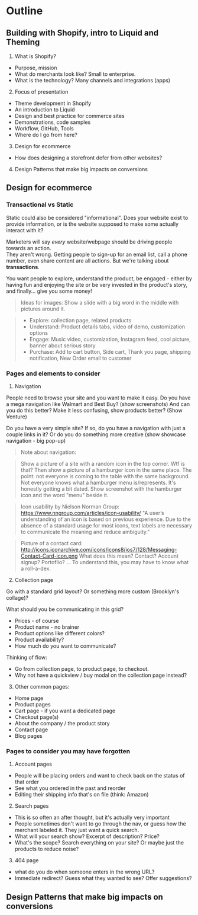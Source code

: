 # Outline

## Building with Shopify, intro to Liquid and Theming

1. What is Shopify?
  * Purpose, mission
  * What do merchants look like? Small to enterprise.
  * What is the technology? Many channels and integrations (apps)

2. Focus of presentation
  * Theme development in Shopify
  * An introduction to Liquid
  * Design and best practice for commerce sites
  * Demonstrations, code samples
  * Workflow, GitHub, Tools
  * Where do I go from here?

3. Design for ecommerce
  * How does designing a storefront defer from other websites?
  
4. Design Patterns that make big impacts on conversions


## Design for ecommerce

### Transactional vs Static

Static could also be considered "informational".  Does your website exist to provide 
information, or is the website supposed to make some actually interact with it?

Marketers will say *every* website/webpage should be driving people towards an action.  
They aren't wrong.  Getting people to sign-up for an email list, call a phone number, 
even share content are all actions.  But we're talking about **transactions**.

You want people to explore, understand the product, be engaged - either by having fun and enjoying 
the site or be very invested in the product's story, and finally... give you some money!

> Ideas for images:
> Show a slide with a big word in the middle with pictures around it.

> - Explore: collection page, related products
> - Understand: Product details tabs, video of demo, customization options
> - Engage: Music video, customization, Instagram feed, cool picture, banner about serious story 
> - Purchase: Add to cart button, Side cart, Thank you page, shipping notification, New Order email 
> to customer

### Pages and elements to consider 

1. Navigation

People need to browse your site and you want to make it easy.
Do you have a mega navigation like Walmart and Best Buy?  (show screenshots)  And 
can you do this better?  Make it less confusing, show products better? (Show Venture)

Do you have a very simple site?  If so, do you have a navigation with just a couple 
links in it?  Or do you do something more creative (show showcase navigation - big pop-up)

> Note about navigation:

> Show a picture of a site with a random icon in the top corner. Wtf is that?
> Then show a picture of a hamburger icon in the same place.
> The point: not everyone is coming to the table with the same background.  Not 
> everyone knows what a hamburger menu is/represents.  It's honestly getting a bit dated.
> Show screenshot with the hamburger icon and the word "menu" beside it.

> Icon usability by Nielson Norman Group: https://www.nngroup.com/articles/icon-usability/
> "A user’s understanding of an icon is based on previous experience. Due to the absence of a standard usage for most icons, text labels are necessary to communicate the meaning and reduce ambiguity."

> Picture of a contact card: http://icons.iconarchive.com/icons/icons8/ios7/128/Messaging-Contact-Card-icon.png
> What does this mean?  Contact? Account signup? Portoflio? ... 
> To understand this, you may have to know what a roll-a-dex.

2. Collection page

Go with a standard grid layout?  Or something more custom (Brooklyn's collage)?

What should you be communicating in this grid? 
* Prices - of course
* Product name - no brainer
* Product options like different colors?
* Product availability?
* How much do you want to communicate?

Thinking of flow:
* Go from collection page, to product page, to checkout.
* Why not have a quickview / buy modal on the collection page instead?

3. Other common pages:

* Home page 
* Product pages 
* Cart page - if you want a dedicated page 
* Checkout page(s) 
* About the company / the product story
* Contact page
* Blog pages


### Pages to consider you may have forgotten

1. Account pages 
- People will be placing orders and want to check back on the status of that order 
- See what you ordered in the past and reorder
- Editing their shipping info that's on file (think: Amazon)


2. Search pages
  - This is so often an after thought, but it's actually very important
  - People sometimes don't want to go through the nav, or guess how the merchant 
  labeled it.  They just want a quick search.
  - What will your search show? Excerpt of description? Price? 
  - What's the scope? Search everything on your site? Or maybe just the products 
  to reduce noise?

3. 404 page 
  - what do you do when someone enters in the wrong URL?
  - Immediate redirect? Guess what they wanted to see? Offer suggestions? 


  
## Design Patterns that make big impacts on conversions
